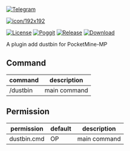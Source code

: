 [![Telegram](https://img.shields.io/badge/Telegram-PresentKim-blue.svg?logo=telegram)](https://t.me/PresentKim)

[![icon/192x192](meta/icon/192x192.png?raw=true)]()

[![License](https://img.shields.io/github/license/PMMPPlugin/DustBin.svg?label=License)](LICENSE)
[![Poggit](https://poggit.pmmp.io/ci.shield/PMMPPlugin/DustBin/DustBin)](https://poggit.pmmp.io/ci/PMMPPlugin/DustBin)
[![Release](https://img.shields.io/github/release/PMMPPlugin/DustBin.svg?label=Release)](https://github.com/PMMPPlugin/DustBin/releases/latest)
[![Download](https://img.shields.io/github/downloads/PMMPPlugin/DustBin/total.svg?label=Download)](https://github.com/PMMPPlugin/DustBin/releases/latest)


A plugin add dustbin for PocketMine-MP

## Command
| command  | description  |
| -------- | ------------ |
| /dustbin | main command |




## Permission
| permission  | default | description  |
| ----------- | ------- | ------------ |
| dustbin.cmd | OP      | main command |